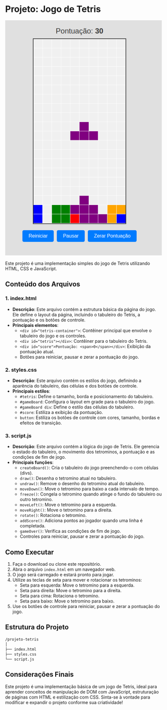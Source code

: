 # Projeto: Jogo de Tetris

![Jogo de Tetris](print.png)

Este projeto é uma implementação simples do jogo de Tetris utilizando HTML, CSS e JavaScript.

## Conteúdo dos Arquivos

### 1. index.html
- **Descrição**: Este arquivo contém a estrutura básica da página do jogo. Ele define o layout da página, incluindo o tabuleiro do Tetris, a pontuação e os botões de controle.
- **Principais elementos**:
    - `<div id="tetris-container">`: Contêiner principal que envolve o tabuleiro do jogo e os controles.
    - `<div id="tetris"></div>`: Contêiner para o tabuleiro do Tetris.
    - `<div id="score">Pontuação: <span>0</span></div>`: Exibição da pontuação atual.
    - Botões para reiniciar, pausar e zerar a pontuação do jogo.

### 2. styles.css
- **Descrição**: Este arquivo contém os estilos do jogo, definindo a aparência do tabuleiro, das células e dos botões de controle.
- **Principais estilos**:
    - `#tetris`: Define o tamanho, borda e posicionamento do tabuleiro.
    - `#gameBoard`: Configura o layout em grade para o tabuleiro do jogo.
    - `#gameBoard div`: Define o estilo das células do tabuleiro.
    - `#score`: Estiliza a exibição da pontuação.
    - `button`: Estiliza os botões de controle com cores, tamanho, bordas e efeitos de transição.

### 3. script.js
- **Descrição**: Este arquivo contém a lógica do jogo de Tetris. Ele gerencia o estado do tabuleiro, o movimento dos tetrominos, a pontuação e as condições de fim de jogo.
- **Principais funções**:
    - `createBoard()`: Cria o tabuleiro do jogo preenchendo-o com células (divs).
    - `draw()`: Desenha o tetromino atual no tabuleiro.
    - `undraw()`: Remove o desenho do tetromino atual do tabuleiro.
    - `moveDown()`: Move o tetromino para baixo a cada intervalo de tempo.
    - `freeze()`: Congela o tetromino quando atinge o fundo do tabuleiro ou outro tetromino.
    - `moveLeft()`: Move o tetromino para a esquerda.
    - `moveRight()`: Move o tetromino para a direita.
    - `rotate()`: Rotaciona o tetromino.
    - `addScore()`: Adiciona pontos ao jogador quando uma linha é completada.
    - `gameOver()`: Verifica as condições de fim de jogo.
    - Controles para reiniciar, pausar e zerar a pontuação do jogo.

## Como Executar

1. Faça o download ou clone este repositório.
2. Abra o arquivo `index.html` em um navegador web.
3. O jogo será carregado e estará pronto para jogar.
4. Utilize as teclas de seta para mover e rotacionar os tetrominos:
    - Seta para esquerda: Move o tetromino para a esquerda.
    - Seta para direita: Move o tetromino para a direita.
    - Seta para cima: Rotaciona o tetromino.
    - Seta para baixo: Move o tetromino para baixo.
5. Use os botões de controle para reiniciar, pausar e zerar a pontuação do jogo.

## Estrutura do Projeto

```plaintext
/projeto-tetris
│
├── index.html
├── styles.css
└── script.js
```

## Considerações Finais

Este projeto é uma implementação básica de um jogo de Tetris, ideal para aprender conceitos de manipulação de DOM com JavaScript, estruturação de páginas com HTML e estilização com CSS. Sinta-se à vontade para modificar e expandir o projeto conforme sua criatividade!
